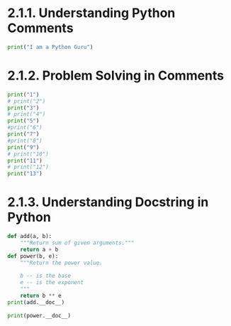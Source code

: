 # 2.1.1. Understanding Python Comments


```python
print("I am a Python Guru")
```

# 2.1.2. Problem Solving in Comments


```python
print("1")
# print("2")
print("3")
# print("4")
print("5")
#print("6")
print("7")
#print("8")
print("9")
# print("10")
print("11")
# print("12")
print("13")

```

# 2.1.3. Understanding Docstring in Python


```python
def add(a, b):
    """Return sum of given arguments."""
    return a + b
def power(b, e):
    """Return the power value.
    
    b -- is the base
    e -- is the exponent
    """
    return b ** e
print(add.__doc__)
    
print(power.__doc__)
```
